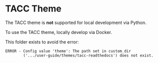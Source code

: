 # TACC Theme

The TACC theme is **not** supported for local development via Python.

To use the TACC theme, locally develop via Docker.

This folder exists to avoid the error:

```
ERROR - Config value 'theme': The path set in custom_dir
        ('.../user-guide/themes/tacc-readthedocs') does not exist.
```
